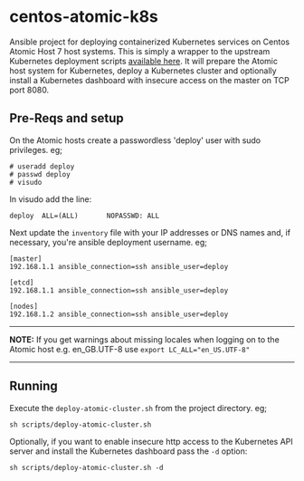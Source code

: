 # centos-atomic-k8s

Ansible project for deploying containerized Kubernetes services on Centos Atomic Host 7 host systems.  This is simply a wrapper to the upstream Kubernetes deployment scripts [available here](https://github.com/kubernetes/contrib/tree/master/ansible).  It will prepare the Atomic host system for Kubernetes, deploy a Kubernetes cluster and optionally install a Kubernetes dashboard with insecure access on the master on TCP port 8080.

## Pre-Reqs and setup

On the Atomic hosts create a passwordless 'deploy' user with sudo privileges. eg;
```
# useradd deploy
# passwd deploy
# visudo
```

In visudo add the line:
```
deploy  ALL=(ALL)       NOPASSWD: ALL
```
Next update the `inventory` file with your IP addresses or DNS names and, if necessary, you're ansible deployment username. eg;
```
[master]
192.168.1.1 ansible_connection=ssh ansible_user=deploy

[etcd]
192.168.1.1 ansible_connection=ssh ansible_user=deploy

[nodes]
192.168.1.2 ansible_connection=ssh ansible_user=deploy
```

---
**NOTE:**
If you get warnings about missing locales when logging on to the Atomic host e.g. en_GB.UTF-8 use `export LC_ALL="en_US.UTF-8"`

---

## Running

Execute the `deploy-atomic-cluster.sh` from the project directory. eg;
```
sh scripts/deploy-atomic-cluster.sh
```

Optionally, if you want to enable insecure http access to the Kubernetes API server and install the Kubernetes dashboard pass the `-d` option:
```
sh scripts/deploy-atomic-cluster.sh -d
```
